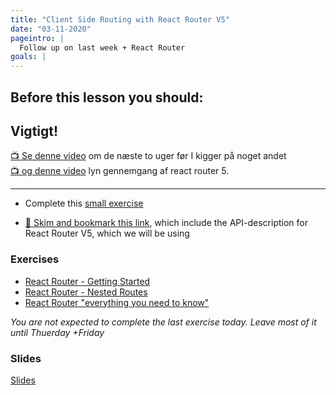 ```yaml
---
title: "Client Side Routing with React Router V5"
date: "03-11-2020"
pageintro: |
  Follow up on last week + React Router
goals: |
---
```


## Before this lesson you should:

## Vigtigt!

[:tv: Se denne video](https://youtu.be/AusibPoJ2ss) om de næste to uger før I kigger på noget andet  
[:tv: og denne video](https://www.youtube.com/watch?v=cKnc8gXn80Q) lyn gennemgang af react router 5.

---

- Complete this [small exercise](https://docs.google.com/document/d/1TPkVw4HLB1yeKXOrQQKvH72JOvBQhgVmxSCe8087NoE/edit?usp=sharing)

<!--BEGIN readings ##-->

- [:book: Skim and bookmark this link](https://reacttraining.com/react-router/web/api/), which include the API-description for React Router V5, which we will be using
  <!--END readings ##-->

<!--BEGIN readings_guides ##-->

<!--END readings_guides ##-->

### Exercises

 <!--BEGIN exercises ##-->

- [React Router - Getting Started](https://docs.google.com/document/d/1TPkVw4HLB1yeKXOrQQKvH72JOvBQhgVmxSCe8087NoE/edit?usp=sharing)
- [React Router - Nested Routes](https://docs.google.com/document/d/1yDPCV4-6Zom0ZmrFjh59260TEKqdrA7X7Xvr6ZKURV0/edit?usp=sharing)
- [React Router "everything you need to know"](https://docs.google.com/document/d/1WEtTJ8rHr84h6uLP5nPeB0wSaAJ0FywoEeFTWRVkc9E/edit?usp=sharing)
  <!--END exercises ##-->

_You are not expected to complete the last exercise today. Leave most of it until Thuerday +Friday_

### Slides

[Slides](http://sem3slides.mydemos.dk//reactRouting/routing.html#1)